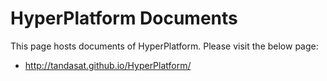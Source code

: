 # HyperPlatform Documents
This page hosts documents of HyperPlatform. Please visit the below page:
- http://tandasat.github.io/HyperPlatform/
